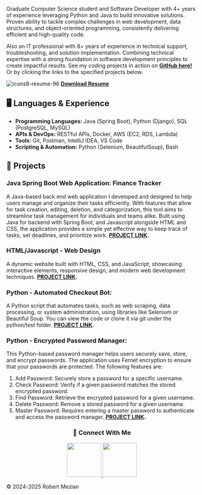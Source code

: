 Graduate Computer Science student and Software Developer with 4+ years of experience leveraging Python and Java to build innovative solutions. Proven ability to tackle complex challenges in web development, data structures, and object-oriented programming, consistently delivering efficient and high-quality code.

Also an IT professional with 8+ years of experience in technical support, troubleshooting, and solution implementation. Combining technical expertise with a strong foundation in software development principles to create impactful results.
See my coding projects in action on **[GitHub here!](https://github.com/ramezian1)** Or by clicking the links to the specified projects below.

![icons8-resume-96](https://github.com/user-attachments/assets/2d0de8e5-7af6-4ef0-80c9-3532fafcaf48)
**[Download Resume](https://github.com/user-attachments/files/19099592/RobertMezian-FinalResume2025.pdf)**

## 🖥️ Languages & Experience 

*   **Programming Languages:** Java (Spring Boot), Python (Django), SQL (PostgreSQL, MySQL)
*   **APIs & DevOps:** RESTful APIs, Docker, AWS (EC2, RDS, Lambda)
*   **Tools:** Git, Postman, IntelliJ IDEA, VS Code
*   **Scripting & Automation:** Python (Selenium, BeautifulSoup), Bash 


## 📒 Projects

### **Java Spring Boot Web Application: Finance Tracker**
A Java-based back end web application I developed and designed to help users manage and organize their tasks efficiently. With features that allow for task creation, editing, deletion, and categorization, this tool aims to streamline task management for individuals and teams alike. Built using Java for backend with Spring Boot, and Javascript alongside HTML and CSS, the application provides a simple yet effective way to keep track of tasks, set deadlines, and prioritize work. **[PROJECT LINK](https://github.com/ramezian1/finance-tracker).**

   
### **HTML/Javascript - Web Design**
A dynamic website built with HTML, CSS, and JavaScript, showcasing interactive elements, responsive design, and modern web development techniques. 
**[PROJECT LINK](html/index.html).**


### **Python - Automated Checkout Bot:**
A Python script that automates tasks, such as web scraping, data processing, or system administration, using libraries like Selenium or Beautiful Soup. 
You can view the code or clone it via git under the python/test folder. **[PROJECT LINK](https://github.com/ramezian1/ramezian1.github.io/tree/main/python).**


### **Python - Encrypted Password Manager:**
This Python-based password manager helps users securely save, store, and encrypt passwords. The application uses Fernet encryption to ensure that your passwords are protected. The following features are:
1. Add Password: Securely store a password for a specific username.
2. Check Password: Verify if a given password matches the stored encrypted password.
3. Find Password: Retrieve the encrypted password for a given username.
4. Delete Password: Remove a stored password for a given username.
5. Master Password: Requires entering a master password to authenticate and access the password manager.
**[PROJECT LINK](https://github.com/ramezian1/python-encryptionpassmanager).**


<h3 align="center">📝 Connect With Me</h3>
   
<p align="center">
   <a href="https://www.linkedin.com/in/robert-mezian/">
      <img src="https://github.com/user-attachments/assets/b04456b9-4e88-4789-86e6-d46fdc09f811" width="90" height="90">
   </a>
   <a href="https://github.com/ramezian1">
     <img src="https://github.com/user-attachments/assets/f33a46b1-284b-483a-83dc-09a9a2e3a95d" width="90" height="90">
   </a>
</p>

© 2024-2025 Robert Mezian
